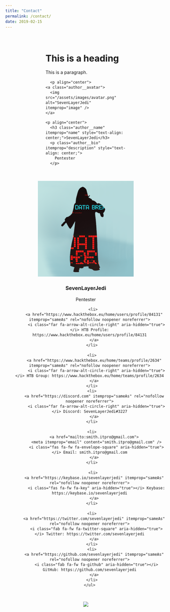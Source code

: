 ```yaml
---
title: "Contact"
permalink: /contact/
date: 2019-02-15
---
```


<style>
  .container {
      width: 50%;
      margin: 0 auto;
      padding: 20px;
      background: transparent;
  }
</style>



<div class="container">
    <h1>This is a heading</h1>
    <p>This is a paragraph.</p>
    
      <p align="center">
    <a class="author__avatar">
      <img src="/assets/images/avatar.png" alt="SevenLayerJedi" itemprop="image" />
    </a>
  </p>
  
    <p align="center">
      <h3 class="author__name" itemprop="name" style="text-align: center;">SevenLayerJedi</h3>
      <p class="author__bio" itemprop="description" style="text-align: center;">
        Pentester
      </p>
  </p>
  
  
</div>

  


<div id="feed-meeee">
  <p align="center">
    <a class="author__avatar">
      <img src="/assets/images/avatar.png" alt="SevenLayerJedi" itemprop="image" />
    </a>
  </p>
</div>

<div style="width:1920px; margin:auto;">
    <script src="https://www.hackthebox.eu/badge/84131"></script>
</div>


<div id="wtf">
  <p align="center">
      <h3 class="author__name" itemprop="name" style="text-align: center;">SevenLayerJedi</h3>
      <p class="author__bio" itemprop="description" style="text-align: center;">
        Pentester
      </p>
  </p>
</div>



<div id="About-Meeee">
  <p align="center">
    <ul class="social-icons" style="text-align: center;">
    
       <li>
        <a href="https://www.hackthebox.eu/home/users/profile/84131" itemprop="sameAs" rel="nofollow noopener noreferrer">
          <i class="far fa-arrow-alt-circle-right" aria-hidden="true"></i> HTB Profile: https://www.hackthebox.eu/home/users/profile/84131
        </a>
      </li>

      <li>
        <a href="https://www.hackthebox.eu/home/teams/profile/2634" itemprop="sameAs" rel="nofollow noopener noreferrer">
          <i class="far fa-arrow-alt-circle-right" aria-hidden="true"></i> HTB Group: https://www.hackthebox.eu/home/teams/profile/2634
        </a>
      </li>
      <li>
        <a href="https://discord.com" itemprop="sameAs" rel="nofollow noopener noreferrer">
          <i class="far fa-arrow-alt-circle-right" aria-hidden="true"></i> Discord: SevenLayerJedi#3227
        </a>
      </li>
  
      <li>
        <a href="mailto:smith.itpro@gmail.com">
          <meta itemprop="email" content="smith.itpro@gmail.com" />
          <i class="fas fa-fw fa-envelope-square" aria-hidden="true"></i> Email: smith.itpro@gmail.com
        </a>
      </li>

       <li>
        <a href="https://keybase.io/sevenlayerjedi" itemprop="sameAs" rel="nofollow noopener noreferrer">
          <i class="fas fa-fw fa-key" aria-hidden="true"></i> Keybase: https://keybase.io/sevenlayerjedi
        </a>
      </li>

      <li>
        <a href="https://twitter.com/sevenlayerjedi" itemprop="sameAs" rel="nofollow noopener noreferrer">
          <i class="fab fa-fw fa-twitter-square" aria-hidden="true"></i> Twitter: https://twitter.com/sevenlayerjedi
        </a>
      </li>
      <li>
        <a href="https://github.com/sevenlayerjedi" itemprop="sameAs" rel="nofollow noopener noreferrer">
          <i class="fab fa-fw fa-github" aria-hidden="true"></i> GitHub: https://github.com/sevenlayerjedi
        </a>
      </li>
    </ul>
  </p>
</div>

<div id="feed-meeee">
  <br />
  <p align="center">
    <a style="display: inline-block;" href="https://paypal.me/kjs303">
      <img height="40" src="https://camo.githubusercontent.com/0e9e5cac101f7093336b4589c380ab5dcfdcbab0/68747470733a2f2f63646e2e6a7364656c6976722e6e65742f67682f74776f6c66736f6e2f70617970616c2d6769746875622d627574746f6e40312e302e302f646973742f627574746f6e2e737667" />
    </a>
  </p>
</div>


